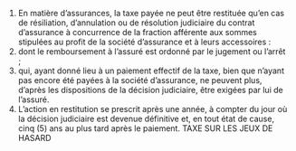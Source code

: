 1) En matière d’assurances, la taxe payée ne peut être restituée qu’en cas  de  résiliation,  d’annulation  ou  de  résolution  judiciaire  du  contrat  d’assurance  à concurrence  de  la  fraction  afférente  aux  sommes  stipulées  au  profit  de  la  société d’assurance et à leurs accessoires :
1) dont le remboursement à l’assuré est ordonné par le jugement ou l’arrêt ;
1) qui, ayant donné lieu à un paiement effectif de la taxe, bien que n’ayant
pas encore été payées à la société d’assurance, ne peuvent plus, d’après les dispositions de la décision judiciaire, être exigées par lui de l’assuré.
2) L’action en restitution se prescrit après une année, à compter du jour où la décision judiciaire est devenue définitive et, en tout état de cause, cinq (5) ans au plus tard après le paiement.
TAXE SUR LES JEUX DE HASARD